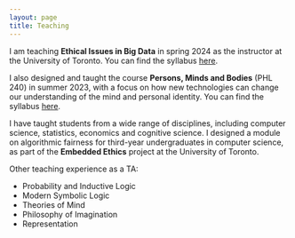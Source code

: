 ```yaml
---
layout: page
title: Teaching
---
```


I am teaching __Ethical Issues in Big Data__ in spring 2024 as the instructor at the University of Toronto. You can find the syllabus [here](teaching/syllabus377.pdf).

I also designed and taught the course __Persons, Minds and Bodies__ (PHL 240) in summer 2023, with a focus on how new technologies can change our understanding of the mind and personal identity. You can find the syllabus [here](teaching/syllabus240.pdf).

I have taught students from a wide range of disciplines, including computer science, statistics, economics and cognitive science. I designed a module on algorithmic fairness for third-year undergraduates in computer science, as part of the __Embedded Ethics__ project at the University of Toronto.

Other teaching experience as a TA:

* Probability and Inductive Logic
* Modern Symbolic Logic
* Theories of Mind
* Philosophy of Imagination
* Representation

<!--  
**Califoria Institute of Technology**
Previously taught:
* Statistics, Ethics & Law (Spring 2018) [Syllabus PDF](teaching/sel102_syllabus.pdf)
* Probability, Evidence & Belief (Spring 2018) [Syllabus PDF](teaching/peb122_syllabus.pdf)
* Knowledge & Reality (Fall 2017) [Syllabus PDF](teaching/Hum41syllabus.pdf)
Additionally Prepared to teach:
* Law, Probability & Risk [Syllabus PDF](teaching/lpr_syllabus.pdf)
Scheduled to teach:
* Probability, Evidence & Belief (Spring 2019)
* Knowledge & Reality (Spring 2019)
* Introduction to Philosophy of Science (Winter 2019)
-->
